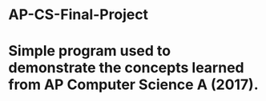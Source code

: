 # AP-CS-Final-Project
# Simple program used to demonstrate the concepts learned from AP Computer Science A (2017).
